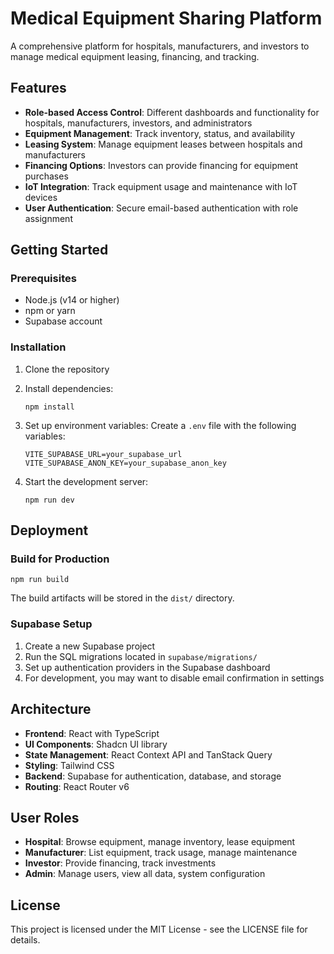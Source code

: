 
# Medical Equipment Sharing Platform

A comprehensive platform for hospitals, manufacturers, and investors to manage medical equipment leasing, financing, and tracking.

## Features

- **Role-based Access Control**: Different dashboards and functionality for hospitals, manufacturers, investors, and administrators
- **Equipment Management**: Track inventory, status, and availability
- **Leasing System**: Manage equipment leases between hospitals and manufacturers
- **Financing Options**: Investors can provide financing for equipment purchases
- **IoT Integration**: Track equipment usage and maintenance with IoT devices
- **User Authentication**: Secure email-based authentication with role assignment

## Getting Started

### Prerequisites

- Node.js (v14 or higher)
- npm or yarn
- Supabase account

### Installation

1. Clone the repository
2. Install dependencies:
   ```
   npm install
   ```
3. Set up environment variables:
   Create a `.env` file with the following variables:
   ```
   VITE_SUPABASE_URL=your_supabase_url
   VITE_SUPABASE_ANON_KEY=your_supabase_anon_key
   ```

4. Start the development server:
   ```
   npm run dev
   ```

## Deployment

### Build for Production

```
npm run build
```

The build artifacts will be stored in the `dist/` directory.

### Supabase Setup

1. Create a new Supabase project
2. Run the SQL migrations located in `supabase/migrations/`
3. Set up authentication providers in the Supabase dashboard
4. For development, you may want to disable email confirmation in settings

## Architecture

- **Frontend**: React with TypeScript
- **UI Components**: Shadcn UI library
- **State Management**: React Context API and TanStack Query
- **Styling**: Tailwind CSS
- **Backend**: Supabase for authentication, database, and storage
- **Routing**: React Router v6

## User Roles

- **Hospital**: Browse equipment, manage inventory, lease equipment
- **Manufacturer**: List equipment, track usage, manage maintenance
- **Investor**: Provide financing, track investments
- **Admin**: Manage users, view all data, system configuration

## License

This project is licensed under the MIT License - see the LICENSE file for details.
